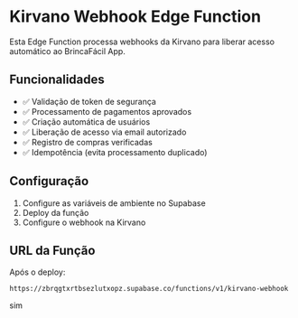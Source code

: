 # Kirvano Webhook Edge Function

Esta Edge Function processa webhooks da Kirvano para liberar acesso automático ao BrincaFácil App.

## Funcionalidades

- ✅ Validação de token de segurança
- ✅ Processamento de pagamentos aprovados
- ✅ Criação automática de usuários
- ✅ Liberação de acesso via email autorizado
- ✅ Registro de compras verificadas
- ✅ Idempotência (evita processamento duplicado)

## Configuração

1. Configure as variáveis de ambiente no Supabase
2. Deploy da função
3. Configure o webhook na Kirvano

## URL da Função

Após o deploy:
```
https://zbrqgtxrtbsezlutxopz.supabase.co/functions/v1/kirvano-webhook
```
sim


